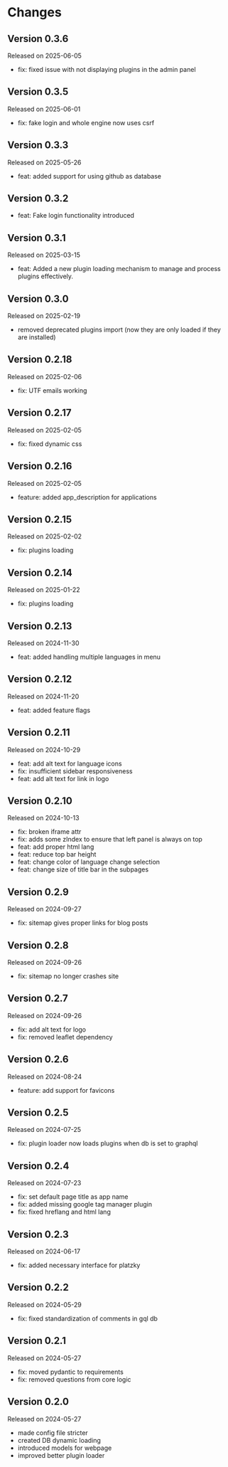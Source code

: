 # Changes

 
## Version 0.3.6
Released on 2025-06-05

- fix: fixed issue with not displaying plugins in the admin panel

## Version 0.3.5
Released on 2025-06-01
- fix: fake login and whole engine now uses csrf

## Version 0.3.3
Released on 2025-05-26
- feat: added support for using github as database


## Version 0.3.2
- feat: Fake login functionality introduced


## Version 0.3.1
Released on 2025-03-15

- feat: Added a new plugin loading mechanism to manage and process plugins effectively.


## Version 0.3.0
Released on 2025-02-19

- removed deprecated plugins import (now they are only loaded if they are installed)


## Version 0.2.18
Released on 2025-02-06

- fix: UTF emails working


## Version 0.2.17
Released on 2025-02-05

- fix: fixed dynamic css


## Version 0.2.16
Released on 2025-02-05

- feature: added app_description for applications

## Version 0.2.15
Released on 2025-02-02

- fix: plugins loading

## Version 0.2.14
Released on 2025-01-22

- fix: plugins loading


## Version 0.2.13
Released on 2024-11-30

- feat: added handling multiple languages in menu


## Version 0.2.12
Released on 2024-11-20

- feat: added feature flags


## Version 0.2.11
Released on 2024-10-29

- feat: add alt text for language icons
- fix: insufficient sidebar responsiveness
- feat: add alt text for link in logo


## Version 0.2.10
Released on 2024-10-13

- fix: broken iframe attr
- fix: adds some zIndex to ensure that left panel is always on top
- feat: add proper html lang
- feat: reduce top bar height
- feat: change color of language change selection
- feat: change size of title bar in the subpages

## Version 0.2.9
Released on 2024-09-27

- fix: sitemap gives proper links for blog posts

## Version 0.2.8
Released on 2024-09-26

- fix: sitemap no longer crashes site

## Version 0.2.7
Released on 2024-09-26

- fix: add alt text for logo
- fix: removed leaflet dependency

## Version 0.2.6
Released on 2024-08-24

- feature: add support for favicons

## Version 0.2.5
Released on 2024-07-25

- fix: plugin loader now loads plugins when db is set to graphql

## Version 0.2.4
Released on 2024-07-23

- fix: set default page title as app name
- fix: added missing google tag manager plugin
- fix: fixed hreflang and html lang

## Version 0.2.3
Released on 2024-06-17

- fix: added necessary interface for platzky

## Version 0.2.2
Released on 2024-05-29

- fix: fixed standardization of comments in gql db

## Version 0.2.1
Released on 2024-05-27

- fix: moved pydantic to requirements
- fix: removed questions from core logic

## Version 0.2.0
Released on 2024-05-27

- made config file stricter
- created DB dynamic loading
- introduced models for webpage
- improved better plugin loader
